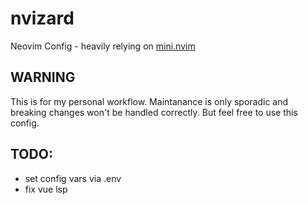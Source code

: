# nvizard

Neovim Config - heavily relying on [mini.nvim](https://github.com/echasnovski/mini.nvim/tree/main)

## WARNING
This is for my personal workflow. Maintanance is only sporadic and breaking changes won't be handled correctly. But feel free to use this config.

## TODO:
- set config vars via .env
- fix vue lsp

